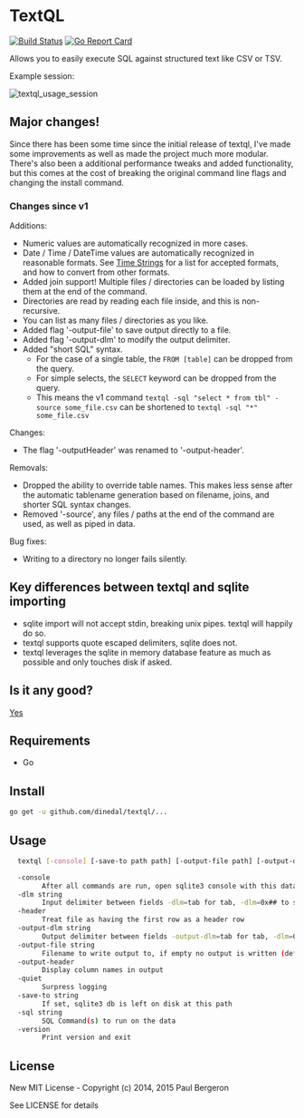 # TextQL

[![Build Status](https://travis-ci.org/dinedal/textql.svg)](https://travis-ci.org/dinedal/textql) [![Go Report Card](http://goreportcard.com/badge/dinedal/textql)](http://goreportcard.com/report/dinedal/textql)


Allows you to easily execute SQL against structured text like CSV or TSV.

Example session:

![textql_usage_session](https://raw.github.com/dinedal/textql/master/textql_usage.gif)

## Major changes!

Since there has been some time since the initial release of textql, I've made some improvements as well as made the project much more modular. There's also been a additional performance tweaks and added functionality, but this comes at the cost of breaking the original command line flags and changing the install command.

### Changes since v1

Additions:

- Numeric values are automatically recognized in more cases.
- Date / Time / DateTime values are automatically recognized in reasonable formats. See [Time Strings](https://www.sqlite.org/lang_datefunc.html) for a list for accepted formats, and how to convert from other formats.
- Added join support! Multiple files / directories can be loaded by listing them at the end of the command.
- Directories are read by reading each file inside, and this is non-recursive.
- You can list as many files / directories as you like.
- Added flag '-output-file' to save output directly to a file.
- Added flag '-output-dlm' to modify the output delimiter.
- Added "short SQL" syntax.
  - For the case of a single table, the `FROM [table]` can be dropped from the query.
  - For simple selects, the `SELECT` keyword can be dropped from the query.
  - This means the v1 command `textql -sql "select * from tbl" -source some_file.csv` can be shortened to `textql -sql "*" some_file.csv`

Changes:

- The flag '-outputHeader' was renamed to '-output-header'.

Removals:

- Dropped the ability to override table names. This makes less sense after the automatic tablename generation based on filename, joins, and shorter SQL syntax changes.
- Removed '-source', any files / paths at the end of the command are used, as well as piped in data.

Bug fixes:

- Writing to a directory no longer fails silently.

## Key differences between textql and sqlite importing

- sqlite import will not accept stdin, breaking unix pipes. textql will happily do so.
- textql supports quote escaped delimiters, sqlite does not.
- textql leverages the sqlite in memory database feature as much as possible and only touches disk if asked.

## Is it any good?

[Yes](https://news.ycombinator.com/item?id=3067434)

## Requirements

- Go

## Install

```bash
go get -u github.com/dinedal/textql/...
```

## Usage

```bash
  textql [-console] [-save-to path path] [-output-file path] [-output-dlm delimter] [-output-header] [-header] [-dlm delimter] [-source path] [-sql sql_statements] [-quiet] [path ...]

  -console
        After all commands are run, open sqlite3 console with this data
  -dlm string
        Input delimiter between fields -dlm=tab for tab, -dlm=0x## to specify a character code in hex (default ",")
  -header
        Treat file as having the first row as a header row
  -output-dlm string
        Output delimiter between fields -output-dlm=tab for tab, -dlm=0x## to specify a character code in hex (default ",")
  -output-file string
        Filename to write output to, if empty no output is written (default "stdout")
  -output-header
        Display column names in output
  -quiet
        Surpress logging
  -save-to string
        If set, sqlite3 db is left on disk at this path
  -sql string
        SQL Command(s) to run on the data
  -version
        Print version and exit
```


## License

New MIT License - Copyright (c) 2014, 2015 Paul Bergeron

See LICENSE for details
